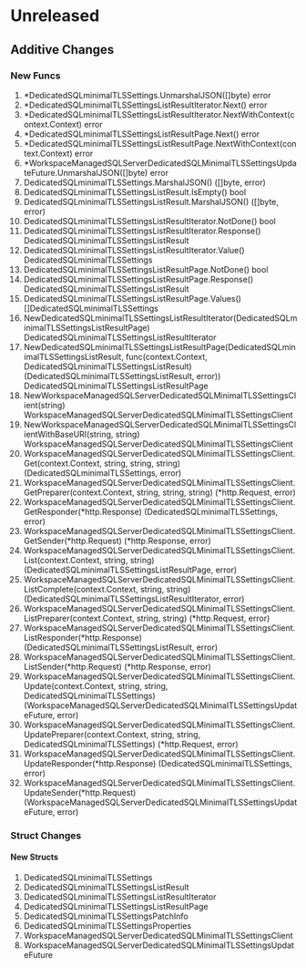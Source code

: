 # Unreleased

## Additive Changes

### New Funcs

1. *DedicatedSQLminimalTLSSettings.UnmarshalJSON([]byte) error
1. *DedicatedSQLminimalTLSSettingsListResultIterator.Next() error
1. *DedicatedSQLminimalTLSSettingsListResultIterator.NextWithContext(context.Context) error
1. *DedicatedSQLminimalTLSSettingsListResultPage.Next() error
1. *DedicatedSQLminimalTLSSettingsListResultPage.NextWithContext(context.Context) error
1. *WorkspaceManagedSQLServerDedicatedSQLMinimalTLSSettingsUpdateFuture.UnmarshalJSON([]byte) error
1. DedicatedSQLminimalTLSSettings.MarshalJSON() ([]byte, error)
1. DedicatedSQLminimalTLSSettingsListResult.IsEmpty() bool
1. DedicatedSQLminimalTLSSettingsListResult.MarshalJSON() ([]byte, error)
1. DedicatedSQLminimalTLSSettingsListResultIterator.NotDone() bool
1. DedicatedSQLminimalTLSSettingsListResultIterator.Response() DedicatedSQLminimalTLSSettingsListResult
1. DedicatedSQLminimalTLSSettingsListResultIterator.Value() DedicatedSQLminimalTLSSettings
1. DedicatedSQLminimalTLSSettingsListResultPage.NotDone() bool
1. DedicatedSQLminimalTLSSettingsListResultPage.Response() DedicatedSQLminimalTLSSettingsListResult
1. DedicatedSQLminimalTLSSettingsListResultPage.Values() []DedicatedSQLminimalTLSSettings
1. NewDedicatedSQLminimalTLSSettingsListResultIterator(DedicatedSQLminimalTLSSettingsListResultPage) DedicatedSQLminimalTLSSettingsListResultIterator
1. NewDedicatedSQLminimalTLSSettingsListResultPage(DedicatedSQLminimalTLSSettingsListResult, func(context.Context, DedicatedSQLminimalTLSSettingsListResult) (DedicatedSQLminimalTLSSettingsListResult, error)) DedicatedSQLminimalTLSSettingsListResultPage
1. NewWorkspaceManagedSQLServerDedicatedSQLMinimalTLSSettingsClient(string) WorkspaceManagedSQLServerDedicatedSQLMinimalTLSSettingsClient
1. NewWorkspaceManagedSQLServerDedicatedSQLMinimalTLSSettingsClientWithBaseURI(string, string) WorkspaceManagedSQLServerDedicatedSQLMinimalTLSSettingsClient
1. WorkspaceManagedSQLServerDedicatedSQLMinimalTLSSettingsClient.Get(context.Context, string, string, string) (DedicatedSQLminimalTLSSettings, error)
1. WorkspaceManagedSQLServerDedicatedSQLMinimalTLSSettingsClient.GetPreparer(context.Context, string, string, string) (*http.Request, error)
1. WorkspaceManagedSQLServerDedicatedSQLMinimalTLSSettingsClient.GetResponder(*http.Response) (DedicatedSQLminimalTLSSettings, error)
1. WorkspaceManagedSQLServerDedicatedSQLMinimalTLSSettingsClient.GetSender(*http.Request) (*http.Response, error)
1. WorkspaceManagedSQLServerDedicatedSQLMinimalTLSSettingsClient.List(context.Context, string, string) (DedicatedSQLminimalTLSSettingsListResultPage, error)
1. WorkspaceManagedSQLServerDedicatedSQLMinimalTLSSettingsClient.ListComplete(context.Context, string, string) (DedicatedSQLminimalTLSSettingsListResultIterator, error)
1. WorkspaceManagedSQLServerDedicatedSQLMinimalTLSSettingsClient.ListPreparer(context.Context, string, string) (*http.Request, error)
1. WorkspaceManagedSQLServerDedicatedSQLMinimalTLSSettingsClient.ListResponder(*http.Response) (DedicatedSQLminimalTLSSettingsListResult, error)
1. WorkspaceManagedSQLServerDedicatedSQLMinimalTLSSettingsClient.ListSender(*http.Request) (*http.Response, error)
1. WorkspaceManagedSQLServerDedicatedSQLMinimalTLSSettingsClient.Update(context.Context, string, string, DedicatedSQLminimalTLSSettings) (WorkspaceManagedSQLServerDedicatedSQLMinimalTLSSettingsUpdateFuture, error)
1. WorkspaceManagedSQLServerDedicatedSQLMinimalTLSSettingsClient.UpdatePreparer(context.Context, string, string, DedicatedSQLminimalTLSSettings) (*http.Request, error)
1. WorkspaceManagedSQLServerDedicatedSQLMinimalTLSSettingsClient.UpdateResponder(*http.Response) (DedicatedSQLminimalTLSSettings, error)
1. WorkspaceManagedSQLServerDedicatedSQLMinimalTLSSettingsClient.UpdateSender(*http.Request) (WorkspaceManagedSQLServerDedicatedSQLMinimalTLSSettingsUpdateFuture, error)

### Struct Changes

#### New Structs

1. DedicatedSQLminimalTLSSettings
1. DedicatedSQLminimalTLSSettingsListResult
1. DedicatedSQLminimalTLSSettingsListResultIterator
1. DedicatedSQLminimalTLSSettingsListResultPage
1. DedicatedSQLminimalTLSSettingsPatchInfo
1. DedicatedSQLminimalTLSSettingsProperties
1. WorkspaceManagedSQLServerDedicatedSQLMinimalTLSSettingsClient
1. WorkspaceManagedSQLServerDedicatedSQLMinimalTLSSettingsUpdateFuture
